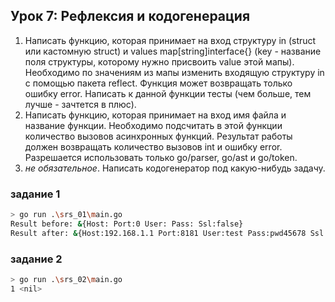 ## Урок 7: Рефлексия и кодогенерация

1. Написать функцию, которая принимает на вход структуру in (struct или кастомную struct) и values map[string]interface{} (key - название поля структуры, которому нужно присвоить value этой мапы). Необходимо по значениям из мапы изменить входящую структуру in с помощью пакета reflect. Функция может возвращать только ошибку error. Написать к данной функции тесты (чем больше, тем лучше - зачтется в плюс).
2. Написать функцию, которая принимает на вход имя файла и название функции. Необходимо подсчитать в этой функции количество вызовов асинхронных функций. Результат работы должен возвращать количество вызовов int и ошибку error. Разрешается использовать только go/parser, go/ast и go/token.
3. *не обязательное*. Написать кодогенератор под какую-нибудь задачу. 


### задание 1
```bash
> go run .\srs_01\main.go
Result before: &{Host: Port:0 User: Pass: Ssl:false}
Result after: &{Host:192.168.1.1 Port:8181 User:test Pass:pwd45678 Ssl:true}
```

### задание 2
```bash
> go run .\srs_02\main.go
1 <nil>
```